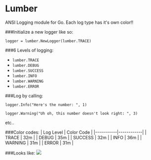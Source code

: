 # Lumber
ANSI Logging module for Go. Each log type has it's own color!!

###Initialize a new logger like so: 

`logger = lumber.NewLogger(lumber.TRACE)`


###6 Levels of logging:
- `lumber.TRACE`
- `lumber.DEBUG`
- `lumber.SUCCESS`
- `lumber.INFO`
- `lumber.WARNING`
- `lumber.ERROR`


###Log by calling:

`logger.Info("Here's the number: ", 1)`

`logger.Warning("Uh oh, this number doesn't look right: ", 3)`

etc..


###Color codes:
| Log Level | Color Code |
|-----------|------------|
| TRACE     | 32m        |
| DEBUG     | 35m        |
| SUCCESS   | 32m        |
| INFO      | 36m        |
| WARNING   | 31m        |
| ERROR     | 31m        |

###Looks like:
![](https://s.alfnz.com/pUOkI.png)
